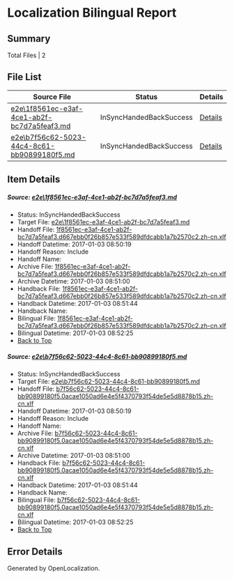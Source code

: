 # <a name='report-top'></a> Localization Bilingual Report

## Summary
 Total Files | 2

## File List
 Source File | Status | Details 
 ----------- | ------ | ------- 
 [e2e\1f8561ec-e3af-4ce1-ab2f-bc7d7a5feaf3.md](https://github.com/OpenLocalizationTestOrg/ol-test1/blob/e899886868cffddbd4016a41d72e08a7a9dd6a73/e2e/1f8561ec-e3af-4ce1-ab2f-bc7d7a5feaf3.md) | InSyncHandedBackSuccess | [Details](#e379ccdccb9392aedd73b9ecbb047c8bd67343ce1)
 [e2e\b7f56c62-5023-44c4-8c61-bb90899180f5.md](https://github.com/OpenLocalizationTestOrg/ol-test1/blob/e899886868cffddbd4016a41d72e08a7a9dd6a73/e2e/b7f56c62-5023-44c4-8c61-bb90899180f5.md) | InSyncHandedBackSuccess | [Details](#7939738d19ed0bf05e114555023f0a76cbbf634a2)

## Item Details
##### <a name='e379ccdccb9392aedd73b9ecbb047c8bd67343ce1'></a> Source: [e2e\1f8561ec-e3af-4ce1-ab2f-bc7d7a5feaf3.md](https://github.com/OpenLocalizationTestOrg/ol-test1/blob/e899886868cffddbd4016a41d72e08a7a9dd6a73/e2e/1f8561ec-e3af-4ce1-ab2f-bc7d7a5feaf3.md)
* Status: InSyncHandedBackSuccess
* Target File: [e2e\1f8561ec-e3af-4ce1-ab2f-bc7d7a5feaf3.md](https://github.com/OpenLocalizationTestOrg/ol-test1-zhcn/blob/94997f86ba0541b76ea6bcf5c0418abe594db59e/e2e/1f8561ec-e3af-4ce1-ab2f-bc7d7a5feaf3.md)
* Handoff File: [1f8561ec-e3af-4ce1-ab2f-bc7d7a5feaf3.d667ebb0f26b857e533f589dfdcabb1a7b2570c2.zh-cn.xlf](https://github.com/OpenLocalizationTestOrg/ol-test1-handoff/blob/f5f3a10e2238c62a9b24c9f79f88656eb672fe49/ol-handoff/OpenLocalizationTestOrg/ol-test1-zhcn/ci/ht/1f8561ec-e3af-4ce1-ab2f-bc7d7a5feaf3.d667ebb0f26b857e533f589dfdcabb1a7b2570c2.zh-cn.xlf)
* Handoff Datetime: 2017-01-03 08:50:19
* Handoff Reason: Include
* Handoff Name: 
* Archive File: [1f8561ec-e3af-4ce1-ab2f-bc7d7a5feaf3.d667ebb0f26b857e533f589dfdcabb1a7b2570c2.zh-cn.xlf](https://github.com/OpenLocalizationTestOrg/ol-test1-handoff/blob/81606d3939d3657eb9b58704b180e41ed2c54d10/ol-archive/OpenLocalizationTestOrg/ol-test1-zhcn/ci/ht/1f8561ec-e3af-4ce1-ab2f-bc7d7a5feaf3.d667ebb0f26b857e533f589dfdcabb1a7b2570c2.zh-cn.xlf)
* Archive Datetime: 2017-01-03 08:51:00
* Handback File: [1f8561ec-e3af-4ce1-ab2f-bc7d7a5feaf3.d667ebb0f26b857e533f589dfdcabb1a7b2570c2.zh-cn.xlf](https://github.com/OpenLocalizationTestOrg/ol-test1-handback/blob/c7c3b91ba78d58e4b91c64c0ef4d23c64d5d5fab/ol-handback/OpenLocalizationTestOrg/ol-test1-zhcn/ci/ht/1f8561ec-e3af-4ce1-ab2f-bc7d7a5feaf3.d667ebb0f26b857e533f589dfdcabb1a7b2570c2.zh-cn.xlf)
* Handback Datetime: 2017-01-03 08:51:44
* Handback Name: 
* Bilingual File: [1f8561ec-e3af-4ce1-ab2f-bc7d7a5feaf3.d667ebb0f26b857e533f589dfdcabb1a7b2570c2.zh-cn.xlf](https://github.com/OpenLocalizationTestOrg/ol-test1-handback/blob/c7c3b91ba78d58e4b91c64c0ef4d23c64d5d5fab/ol-handback/OpenLocalizationTestOrg/ol-test1-zhcn/ci/ht/1f8561ec-e3af-4ce1-ab2f-bc7d7a5feaf3.d667ebb0f26b857e533f589dfdcabb1a7b2570c2.zh-cn.xlf)
* Bilingual Datetime: 2017-01-03 08:52:25
* [Back to Top](#report-top)

##### <a name='7939738d19ed0bf05e114555023f0a76cbbf634a2'></a> Source: [e2e\b7f56c62-5023-44c4-8c61-bb90899180f5.md](https://github.com/OpenLocalizationTestOrg/ol-test1/blob/e899886868cffddbd4016a41d72e08a7a9dd6a73/e2e/b7f56c62-5023-44c4-8c61-bb90899180f5.md)
* Status: InSyncHandedBackSuccess
* Target File: [e2e\b7f56c62-5023-44c4-8c61-bb90899180f5.md](https://github.com/OpenLocalizationTestOrg/ol-test1-zhcn/blob/94997f86ba0541b76ea6bcf5c0418abe594db59e/e2e/b7f56c62-5023-44c4-8c61-bb90899180f5.md)
* Handoff File: [b7f56c62-5023-44c4-8c61-bb90899180f5.0acae1050ad6e4e5f4370793f54de5e5d8878b15.zh-cn.xlf](https://github.com/OpenLocalizationTestOrg/ol-test1-handoff/blob/f5f3a10e2238c62a9b24c9f79f88656eb672fe49/ol-handoff/OpenLocalizationTestOrg/ol-test1-zhcn/ci/ht/b7f56c62-5023-44c4-8c61-bb90899180f5.0acae1050ad6e4e5f4370793f54de5e5d8878b15.zh-cn.xlf)
* Handoff Datetime: 2017-01-03 08:50:19
* Handoff Reason: Include
* Handoff Name: 
* Archive File: [b7f56c62-5023-44c4-8c61-bb90899180f5.0acae1050ad6e4e5f4370793f54de5e5d8878b15.zh-cn.xlf](https://github.com/OpenLocalizationTestOrg/ol-test1-handoff/blob/81606d3939d3657eb9b58704b180e41ed2c54d10/ol-archive/OpenLocalizationTestOrg/ol-test1-zhcn/ci/ht/b7f56c62-5023-44c4-8c61-bb90899180f5.0acae1050ad6e4e5f4370793f54de5e5d8878b15.zh-cn.xlf)
* Archive Datetime: 2017-01-03 08:51:00
* Handback File: [b7f56c62-5023-44c4-8c61-bb90899180f5.0acae1050ad6e4e5f4370793f54de5e5d8878b15.zh-cn.xlf](https://github.com/OpenLocalizationTestOrg/ol-test1-handback/blob/c7c3b91ba78d58e4b91c64c0ef4d23c64d5d5fab/ol-handback/OpenLocalizationTestOrg/ol-test1-zhcn/ci/ht/b7f56c62-5023-44c4-8c61-bb90899180f5.0acae1050ad6e4e5f4370793f54de5e5d8878b15.zh-cn.xlf)
* Handback Datetime: 2017-01-03 08:51:44
* Handback Name: 
* Bilingual File: [b7f56c62-5023-44c4-8c61-bb90899180f5.0acae1050ad6e4e5f4370793f54de5e5d8878b15.zh-cn.xlf](https://github.com/OpenLocalizationTestOrg/ol-test1-handback/blob/c7c3b91ba78d58e4b91c64c0ef4d23c64d5d5fab/ol-handback/OpenLocalizationTestOrg/ol-test1-zhcn/ci/ht/b7f56c62-5023-44c4-8c61-bb90899180f5.0acae1050ad6e4e5f4370793f54de5e5d8878b15.zh-cn.xlf)
* Bilingual Datetime: 2017-01-03 08:52:25
* [Back to Top](#report-top)


## Error Details

Generated by OpenLocalization.
